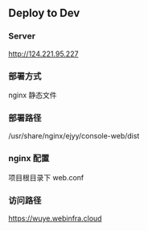 ## Deploy to Dev

### Server
http://124.221.95.227

### 部署方式
nginx 静态文件


### 部署路径
/usr/share/nginx/ejyy/console-web/dist


### nginx 配置

项目根目录下 web.conf


### 访问路径
https://wuye.webinfra.cloud